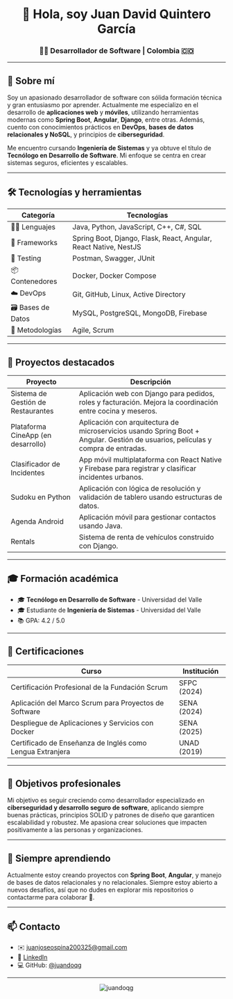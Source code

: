 <h1 align="center">👋 Hola, soy Juan David Quintero García</h1>
<h3 align="center">🧑‍💻 Desarrollador de Software | Colombia 🇨🇴</h3>

---

## 🧠 Sobre mí

Soy un apasionado desarrollador de software con sólida formación técnica y gran entusiasmo por aprender. Actualmente me especializo en el desarrollo de **aplicaciones web** y **móviles**, utilizando herramientas modernas como **Spring Boot**, **Angular**, **Django**, entre otras. Además, cuento con conocimientos prácticos en **DevOps**, **bases de datos relacionales y NoSQL**, y principios de **ciberseguridad**.

Me encuentro cursando **Ingeniería de Sistemas** y ya obtuve el título de **Tecnólogo en Desarrollo de Software**. Mi enfoque se centra en crear sistemas seguros, eficientes y escalables.

---

## 🛠️ Tecnologías y herramientas

| Categoría         | Tecnologías                                                                 |
|-------------------|------------------------------------------------------------------------------|
| 👨‍💻 Lenguajes     | Java, Python, JavaScript, C++, C#, SQL                                        |
| 🧰 Frameworks      | Spring Boot, Django, Flask, React, Angular, React Native, NestJS             |
| 🧪 Testing         | Postman, Swagger, JUnit                                                       |
| 📦 Contenedores    | Docker, Docker Compose                                                        |
| ☁️ DevOps          | Git, GitHub, Linux, Active Directory                                          |
| 🗃️ Bases de Datos  | MySQL, PostgreSQL, MongoDB, Firebase                                          |
| 🧭 Metodologías    | Agile, Scrum                                                                  |

---

## 🚀 Proyectos destacados

| Proyecto                                     | Descripción                                                                                                                                     |
|---------------------------------------------|-------------------------------------------------------------------------------------------------------------------------------------------------|
| Sistema de Gestión de Restaurantes          | Aplicación web con Django para pedidos, roles y facturación. Mejora la coordinación entre cocina y meseros.                                    |
| Plataforma CineApp (en desarrollo)          | Aplicación con arquitectura de microservicios usando Spring Boot + Angular. Gestión de usuarios, películas y compra de entradas.               |
| Clasificador de Incidentes                  | App móvil multiplataforma con React Native y Firebase para registrar y clasificar incidentes urbanos.                                          |
| Sudoku en Python                            | Aplicación con lógica de resolución y validación de tablero usando estructuras de datos.                                                       |
| Agenda Android                              | Aplicación móvil para gestionar contactos usando Java.                                                                                         |
| Rentals                                     | Sistema de renta de vehículos construido con Django.                                                                                           |

---

## 🎓 Formación académica

- 🎓 **Tecnólogo en Desarrollo de Software** - Universidad del Valle
- 🎓 Estudiante de **Ingeniería de Sistemas** - Universidad del Valle  
- 📚 GPA: 4.2 / 5.0

---

## 🏅 Certificaciones

| Curso                                                          | Institución |
|----------------------------------------------------------------|-------------|
| Certificación Profesional de la Fundación Scrum               | SFPC (2024) |
| Aplicación del Marco Scrum para Proyectos de Software         | SENA (2024) |
| Despliegue de Aplicaciones y Servicios con Docker             | SENA (2025) |
| Certificado de Enseñanza de Inglés como Lengua Extranjera     | UNAD (2019) |

---

## 🎯 Objetivos profesionales

Mi objetivo es seguir creciendo como desarrollador especializado en **ciberseguridad y desarrollo seguro de software**, aplicando siempre buenas prácticas, principios SOLID y patrones de diseño que garanticen escalabilidad y robustez. Me apasiona crear soluciones que impacten positivamente a las personas y organizaciones.

---

## 🌱 Siempre aprendiendo

Actualmente estoy creando proyectos con **Spring Boot**, **Angular**, y manejo de bases de datos relacionales y no relacionales. Siempre estoy abierto a nuevos desafíos, así que no dudes en explorar mis repositorios o contactarme para colaborar 🤝.

---

## 📫 Contacto

- ✉️ juanjoseospina200325@gmail.com  
- 🔗 [LinkedIn](https://www.linkedin.com/in/juan-jose-ospina-sanchez-016454207/)  
- 💻 GitHub: [@juandoqg](https://github.com/juandoqg)

---

<p align="center">
  <img src="https://komarev.com/ghpvc/?username=juandoqg&label=Profile%20views&color=0e75b6&style=flat" alt="juandoqg" />
</p>
